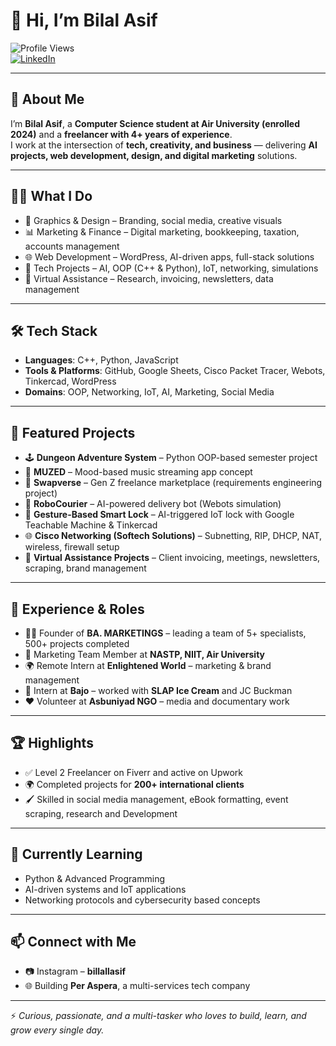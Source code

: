 # 👋 Hi, I’m Bilal Asif  

![Profile Views](https://komarev.com/ghpvc/?username=bilalasif&label=Profile%20Views&color=blue&style=flat)  
[![LinkedIn](https://img.shields.io/badge/LinkedIn-BilalAsif-blue?style=flat&logo=linkedin)](https://www.linkedin.com)  

---

## 🚀 About Me  
I’m **Bilal Asif**, a **Computer Science student at Air University (enrolled 2024)** and a **freelancer with 4+ years of experience**.  
I work at the intersection of **tech, creativity, and business** — delivering **AI projects, web development, design, and digital marketing** solutions.  

---

## 👨‍💻 What I Do  
- 🎨 Graphics & Design – Branding, social media, creative visuals  
- 📊 Marketing & Finance – Digital marketing, bookkeeping, taxation, accounts management  
- 🌐 Web Development – WordPress, AI-driven apps, full-stack solutions  
- 🤖 Tech Projects – AI, OOP (C++ & Python), IoT, networking, simulations  
- 📝 Virtual Assistance – Research, invoicing, newsletters, data management  

---

## 🛠️ Tech Stack  
- **Languages**: C++, Python, JavaScript  
- **Tools & Platforms**: GitHub, Google Sheets, Cisco Packet Tracer, Webots, Tinkercad, WordPress  
- **Domains**: OOP, Networking, IoT, AI, Marketing, Social Media  

---

## 📌 Featured Projects  
- 🕹️ **Dungeon Adventure System** – Python OOP-based semester project  
- 🎵 **MUZED** – Mood-based music streaming app concept  
- 🔄 **Swapverse** – Gen Z freelance marketplace (requirements engineering project)  
- 🚗 **RoboCourier** – AI-powered delivery bot (Webots simulation)  
- 🔐 **Gesture-Based Smart Lock** – AI-triggered IoT lock with Google Teachable Machine & Tinkercad  
- 🌐 **Cisco Networking (Softech Solutions)** – Subnetting, RIP, DHCP, NAT, wireless, firewall setup  
- 📂 **Virtual Assistance Projects** – Client invoicing, meetings, newsletters, scraping, brand management  

---

## 🎯 Experience & Roles  
- 👨‍💼 Founder of **BA. MARKETINGS** – leading a team of 5+ specialists, 500+ projects completed  
- 📢 Marketing Team Member at **NASTP, NIIT, Air University**  
- 🌍 Remote Intern at **Enlightened World** – marketing & brand management  
- 🎯 Intern at **Bajo** – worked with **SLAP Ice Cream** and JC Buckman  
- ❤️ Volunteer at **Asbuniyad NGO** – media and documentary work  

---

## 🏆 Highlights  
- ✅ Level 2 Freelancer on Fiverr and active on Upwork  
- 🌍 Completed projects for **200+ international clients**  
- 🖌️ Skilled in social media management, eBook formatting, event scraping, research and Development

---

## 🌱 Currently Learning  
- Python & Advanced Programming  
- AI-driven systems and IoT applications  
- Networking protocols and cybersecurity based concepts

---

## 📫 Connect with Me  
- 📷 Instagram – **billallasif**  
- 🌐 Building **Per Aspera**, a multi-services tech company  

---

⚡ *Curious, passionate, and a multi-tasker who loves to build, learn, and grow every single day.*  

